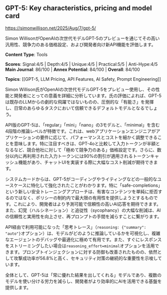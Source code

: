 ## GPT-5: Key characteristics, pricing and model card

https://simonwillison.net/2025/Aug/7/gpt-5/

Simon WillisonがOpenAIの次世代モデルGPT-5のプレビューを通じてその高い汎用性、競争力のある価格設定、および開発者向け新API機能を評価します。

**Content Type**: Tools

**Scores**: Signal:4/5 | Depth:4/5 | Unique:4/5 | Practical:5/5 | Anti-Hype:4/5
**Main Journal**: 86/100 | **Annex Potential**: 84/100 | **Overall**: 84/100

**Topics**: [[GPT-5, LLM Pricing, API Features, AI Safety, Prompt Engineering]]

Simon Willison氏がOpenAIの次世代モデルGPT-5をプレビュー使用し、その性能と開発者にとっての意義を詳細に分析しています。氏の評価によれば、GPT-5は既存のLLMからの劇的な飛躍ではないものの、圧倒的な「有能さ」を発揮し、日常のあらゆるタスクにおいて信頼できるデフォルトモデルとなるでしょう。

API版のGPT-5は、「regular」「mini」「nano」の3モデルと、「minimal」を含む4段階の推論レベルが特徴です。これは、webアプリケーションエンジニアがアプリケーションの要件に応じて、パフォーマンスとコストを細かく調整できることを意味します。特に注目すべきは、GPT-4oと比較して入力トークンが半額となるなど、競合他社に対して「極めて競争力のある」価格設定です。さらに、数分以内に再利用された入力トークンには90%の割引が適用されるトークンキャッシュ機能があり、チャットUIを実装する際に大幅なコスト削減が期待できます。

システムカードからは、GPT-5がコーディングやライティングなどの一般的なユースケースに特化して強化されたことがわかります。特に「safe-completions」という新しい安全トレーニングアプローチは、有害なコンテンツを単純に拒否するのではなく、ポリシーの制約内で最大限の有用性を提供しようとするものです。これにより、開発者はより予測可能で信頼性の高いAI応答を期待できます。また、幻覚（ハルシネーション）と追従性（sycophancy）の大幅な削減は、AIの信頼性と実用性を向上させ、再プロンプトの手間を減らすことに繋がります。

API経由で利用可能になった「思考トレース」（`reasoning: {"summary": "auto"}`オプション）は、モデルがどのように推論しているかを可視化し、複雑なエージェントのデバッグや最適化に極めて有用です。また、すぐにレスポンスをストリーミングしたい場合は`reasoning_effort=minimal`オプションを活用できます。プロンプトインジェクションに対する防御も改善されたものの、依然として攻撃成功率が56.8%と高く、セキュリティ対策の継続的な重要性を示唆しています。

全体として、GPT-5は「常に優れた結果を出してくれる」モデルであり、複数のモデルを使い分ける労力を減らし、開発者がより効率的にAIを活用できる基盤を提供します。